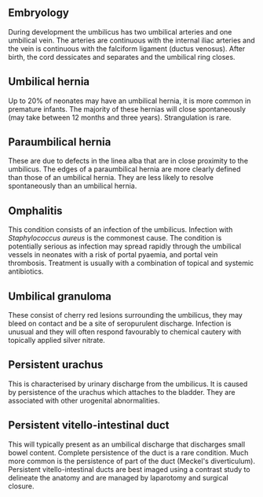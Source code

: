 Embryology
----------

  
During development the umbilicus has two umbilical arteries and one umbilical vein. The arteries are continuous with the internal iliac arteries and the vein is continuous with the falciform ligament (ductus venosus). After birth, the cord dessicates and separates and the umbilical ring closes.   
  
Umbilical hernia
----------------

  
Up to 20% of neonates may have an umbilical hernia, it is more common in premature infants. The majority of these hernias will close spontaneously (may take between 12 months and three years). Strangulation is rare.  
  
Paraumbilical hernia
--------------------

  
These are due to defects in the linea alba that are in close proximity to the umbilicus. The edges of a paraumbilical hernia are more clearly defined than those of an umbilical hernia. They are less likely to resolve spontaneously than an umbilical hernia.  
  
Omphalitis
----------

  
This condition consists of an infection of the umbilicus. Infection with *Staphylococcus aureus* is the commonest cause. The condition is potentially serious as infection may spread rapidly through the umbilical vessels in neonates with a risk of portal pyaemia, and portal vein thrombosis. Treatment is usually with a combination of topical and systemic antibiotics.  
  
Umbilical granuloma
-------------------

  
These consist of cherry red lesions surrounding the umbilicus, they may bleed on contact and be a site of seropurulent discharge. Infection is unusual and they will often respond favourably to chemical cautery with topically applied silver nitrate.   
  
Persistent urachus
------------------

  
This is characterised by urinary discharge from the umbilicus. It is caused by persistence of the urachus which attaches to the bladder. They are associated with other urogenital abnormalities.   
  
Persistent vitello\-intestinal duct
-----------------------------------

  
This will typically present as an umbilical discharge that discharges small bowel content. Complete persistence of the duct is a rare condition. Much more common is the persistence of part of the duct (Meckel's diverticulum). Persistent vitello\-intestinal ducts are best imaged using a contrast study to delineate the anatomy and are managed by laparotomy and surgical closure.